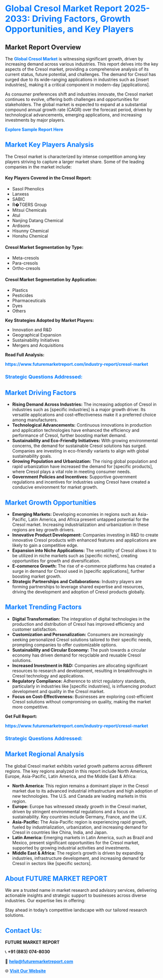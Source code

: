 <h1 style="color: #007BFF;">Global Cresol Market Report 2025-2033: Driving Factors, Growth Opportunities, and Key Players</h1>

<section id="overview">
<h2>Market Report Overview</h2>
<p>The <a href="https://www.futuremarketreport.com/industry-report/cresol-market" style="color: #007BFF; text-decoration: none;"><strong>Global Cresol Market</strong></a> is witnessing significant growth, driven by increasing demand across various industries. This report delves into the key aspects of the Cresol market, providing a comprehensive analysis of its current status, future potential, and challenges. The demand for Cresol has surged due to its wide-ranging applications in industries such as [insert industries], making it a critical component in modern-day [applications].</p>
<p>As consumer preferences shift and industries innovate, the Cresol market continues to evolve, offering both challenges and opportunities for stakeholders. The global market is expected to expand at a substantial compound annual growth rate (CAGR) over the forecast period, driven by technological advancements, emerging applications, and increasing investments by major players.</p>
</section>

<section id="overview">
<p><a href="https://www.futuremarketreport.com/request-sample/reportId=84419" style="color: #007BFF; text-decoration: none;"><strong>Explore Sample Report Here</strong></a></p>
</section>

<section id="key-players">
<h2 style="color: #007BFF;">Market Key Players Analysis</h2>
<p>The Cresol market is characterized by intense competition among key players striving to capture a larger market share. Some of the leading companies in the market include:</p>
<h4>Key Players Covered in the Cresol Report:</h4>
<ul><li>Sasol Phenolics</li><li>Lanxess</li><li>SABIC</li><li>R�TGERS Group</li><li>Mitsui Chemicals</li><li>Atul</li><li>Nanjing Datang Chemical</li><li>Ardisons</li><li>Hisunny Chemical</li><li>Honshu Chemical</li></ul>
<h4>Cresol Market Segmentation by Type:</h4>
<ul><li>Meta-cresols</li><li>Para-cresols</li><li>Ortho-cresols</li></ul>

<h4>Cresol Market Segmentation by Application:</h4>
<ul><li>Plastics</li><li>Pesticides</li><li>Pharmaceuticals</li><li>Dyes</li><li>Others</li></ul>
<p><strong>Key Strategies Adopted by Market Players:</strong></p>
<ul>
<li>Innovation and R&D</li>
<li>Geographical Expansion</li>
<li>Sustainability Initiatives</li>
<li>Mergers and Acquisitions</li>
</ul>
</section>

<section>
<p><strong>Read Full Analysis: </strong></p><a href="https://www.futuremarketreport.com/industry-report/cresol-market" style="color: #007BFF; text-decoration: none;"><strong>https://www.futuremarketreport.com/industry-report/cresol-market</strong></a>
<h3 style="color: #007BFF;">Strategic Questions Addressed:</h3>
</section>

<section id="driving-factors">
<h2 style="color: #007BFF;">Market Driving Factors</h2>
<ul>
<li><strong>Rising Demand Across Industries:</strong> The increasing adoption of Cresol in industries such as [specific industries] is a major growth driver. Its versatile applications and cost-effectiveness make it a preferred choice among manufacturers.</li>
<li><strong>Technological Advancements:</strong> Continuous innovations in production and application technologies have enhanced the efficiency and performance of Cresol, further boosting market demand.</li>
<li><strong>Sustainability and Eco-Friendly Initiatives:</strong> With growing environmental concerns, the demand for sustainable Cresol solutions has surged. Companies are investing in eco-friendly variants to align with global sustainability goals.</li>
<li><strong>Growing Population and Urbanization:</strong> The rising global population and rapid urbanization have increased the demand for [specific products], where Cresol plays a vital role in meeting consumer needs.</li>
<li><strong>Government Policies and Incentives:</strong> Supportive government regulations and incentives for industries using Cresol have created a conducive environment for market growth.</li>
</ul>
</section>

<section id="growth-opportunities">
<h2 style="color: #007BFF;">Market Growth Opportunities</h2>
<ul>
<li><strong>Emerging Markets:</strong> Developing economies in regions such as Asia-Pacific, Latin America, and Africa present untapped potential for the Cresol market. Increasing industrialization and urbanization in these regions are key growth drivers.</li>
<li><strong>Innovative Product Development:</strong> Companies investing in R&D to create innovative Cresol products with enhanced features and applications are likely to gain a competitive edge.</li>
<li><strong>Expansion into Niche Applications:</strong> The versatility of Cresol allows it to be utilized in niche markets such as [specific niches], creating opportunities for growth and diversification.</li>
<li><strong>E-commerce Growth:</strong> The rise of e-commerce platforms has created a surge in demand for Cresol used in [specific applications], further boosting market growth.</li>
<li><strong>Strategic Partnerships and Collaborations:</strong> Industry players are forming partnerships to leverage shared expertise and resources, driving the development and adoption of Cresol products globally.</li>
</ul>
</section>

<section id="trending-factors">
<h2 style="color: #007BFF;">Market Trending Factors</h2>
<ul>
<li><strong>Digital Transformation:</strong> The integration of digital technologies in the production and distribution of Cresol has improved efficiency and customer satisfaction.</li>
<li><strong>Customization and Personalization:</strong> Consumers are increasingly seeking personalized Cresol solutions tailored to their specific needs, prompting companies to offer customizable options.</li>
<li><strong>Sustainability and Circular Economy:</strong> The push towards a circular economy has driven demand for recyclable and reusable Cresol solutions.</li>
<li><strong>Increased Investment in R&D:</strong> Companies are allocating significant resources to research and development, resulting in breakthroughs in Cresol technology and applications.</li>
<li><strong>Regulatory Compliance:</strong> Adherence to strict regulatory standards, particularly in industries like [specific industries], is influencing product development and quality in the Cresol market.</li>
<li><strong>Focus on Cost-Effectiveness:</strong> Businesses are exploring cost-efficient Cresol solutions without compromising on quality, making the market more competitive.</li>
</ul>
</section>

<section>
<p><strong>Get Full Report: </strong></p><a href="https://www.futuremarketreport.com/industry-report/cresol-market" style="color: #007BFF; text-decoration: none;"><strong>https://www.futuremarketreport.com/industry-report/cresol-market</strong></a>
<h3 style="color: #007BFF;">Strategic Questions Addressed:</h3>
</section>


<section id="regional-analysis">
<h2 style="color: #007BFF;">Market Regional Analysis</h2>
<p>The global Cresol market exhibits varied growth patterns across different regions. The key regions analyzed in this report include North America, Europe, Asia-Pacific, Latin America, and the Middle East & Africa:</p>
<ul>
<li><strong>North America:</strong> This region remains a dominant player in the Cresol market due to its advanced industrial infrastructure and high adoption of new technologies. The U.S. and Canada are leading markets in this region.</li>
<li><strong>Europe:</strong> Europe has witnessed steady growth in the Cresol market, driven by stringent environmental regulations and a focus on sustainability. Key countries include Germany, France, and the U.K.</li>
<li><strong>Asia-Pacific:</strong> The Asia-Pacific region is experiencing rapid growth, fueled by industrialization, urbanization, and increasing demand for Cresol in countries like China, India, and Japan.</li>
<li><strong>Latin America:</strong> Emerging markets in Latin America, such as Brazil and Mexico, present significant opportunities for the Cresol market, supported by growing industrial activities and investments.</li>
<li><strong>Middle East & Africa:</strong> The region’s growth is driven by expanding industries, infrastructure development, and increasing demand for Cresol in sectors like [specific sectors].</li>
</ul>
</section>

<footer>
<h2 style="color: #007BFF;">About FUTURE MARKET REPORT</h2>
<p>We are a trusted name in market research and advisory services, delivering actionable insights and strategic support to businesses across diverse industries. Our expertise lies in offering:</p>

<p>Stay ahead in today’s competitive landscape with our tailored research solutions.</p>

<h2 style="color: #007BFF;">Contact Us:</h2>
<p><strong>FUTURE MARKET REPORT</strong></p>
<p>📞 <strong>+91 (883) 074-8030</strong></p>
<p>📧 <strong><a href="mailto:help@futuremarketreport.com" style="color: #007BFF;">help@futuremarketreport.com</a></strong></p>
<p>🌐 <strong><a href="https://www.futuremarketreport.com/" style="color: #007BFF;">Visit Our Website</a></strong></p>
</footer>